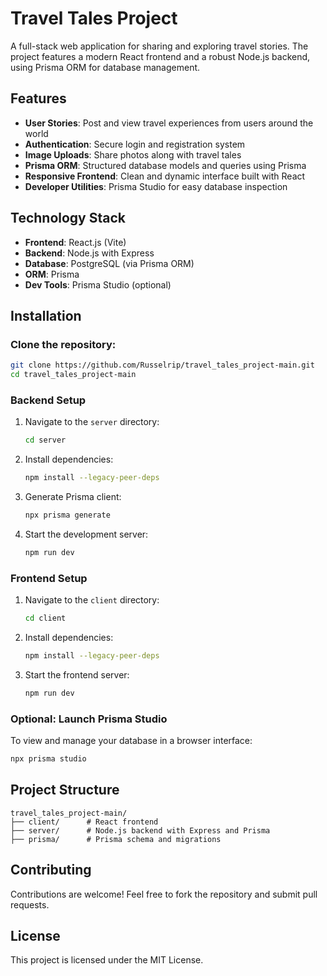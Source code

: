 # Travel Tales Project

A full-stack web application for sharing and exploring travel stories. The project features a modern React frontend and a robust Node.js backend, using Prisma ORM for database management.

## Features

- **User Stories**: Post and view travel experiences from users around the world  
- **Authentication**: Secure login and registration system  
- **Image Uploads**: Share photos along with travel tales  
- **Prisma ORM**: Structured database models and queries using Prisma  
- **Responsive Frontend**: Clean and dynamic interface built with React  
- **Developer Utilities**: Prisma Studio for easy database inspection  

## Technology Stack

- **Frontend**: React.js (Vite)
- **Backend**: Node.js with Express
- **Database**: PostgreSQL (via Prisma ORM)
- **ORM**: Prisma
- **Dev Tools**: Prisma Studio (optional)

## Installation

### Clone the repository:

```bash
git clone https://github.com/Russelrip/travel_tales_project-main.git
cd travel_tales_project-main
```

### Backend Setup

1. Navigate to the `server` directory:
   ```bash
   cd server
   ```

2. Install dependencies:
   ```bash
   npm install --legacy-peer-deps
   ```

3. Generate Prisma client:
   ```bash
   npx prisma generate
   ```

4. Start the development server:
   ```bash
   npm run dev
   ```

### Frontend Setup

1. Navigate to the `client` directory:
   ```bash
   cd client
   ```

2. Install dependencies:
   ```bash
   npm install --legacy-peer-deps
   ```

3. Start the frontend server:
   ```bash
   npm run dev
   ```

### Optional: Launch Prisma Studio

To view and manage your database in a browser interface:
```bash
npx prisma studio
```

## Project Structure

```
travel_tales_project-main/
├── client/      # React frontend
├── server/      # Node.js backend with Express and Prisma
├── prisma/      # Prisma schema and migrations
```

## Contributing

Contributions are welcome! Feel free to fork the repository and submit pull requests.

## License

This project is licensed under the MIT License.
